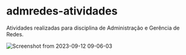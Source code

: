 # admredes-atividades
Atividades realizadas para disciplina de Administração e Gerência de Redes.

![Screenshot from 2023-09-12 09-06-03](https://github.com/caiocvalerio/admredes-atividades/assets/56412590/8a2fe821-ecf6-44ff-834f-b05494b36363)
